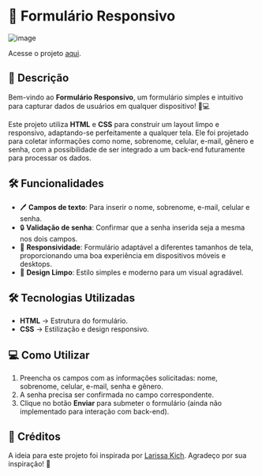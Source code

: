 # 📝 Formulário Responsivo

![image](https://github.com/user-attachments/assets/bb22e95d-7e82-4451-a1e5-fa819f351b60)

Acesse o projeto [aqui](https://joaopedrobn.github.io/form-responsivo/).

## 📌 Descrição

Bem-vindo ao **Formulário Responsivo**, um formulário simples e intuitivo para capturar dados de usuários em qualquer dispositivo! 📱💻

Este projeto utiliza **HTML** e **CSS** para construir um layout limpo e responsivo, adaptando-se perfeitamente a qualquer tela. Ele foi projetado para coletar informações como nome, sobrenome, celular, e-mail, gênero e senha, com a possibilidade de ser integrado a um back-end futuramente para processar os dados.

## 🛠️ Funcionalidades

- 🖊️ **Campos de texto**: Para inserir o nome, sobrenome, e-mail, celular e senha.
- 🔒 **Validação de senha**: Confirmar que a senha inserida seja a mesma nos dois campos.
- 📱 **Responsividade**: Formulário adaptável a diferentes tamanhos de tela, proporcionando uma boa experiência em dispositivos móveis e desktops.
- 🎨 **Design Limpo**: Estilo simples e moderno para um visual agradável.

## 🛠️ Tecnologias Utilizadas

- **HTML** → Estrutura do formulário.
- **CSS** → Estilização e design responsivo.

## 💻 Como Utilizar

1. Preencha os campos com as informações solicitadas: nome, sobrenome, celular, e-mail, senha e gênero.
2. A senha precisa ser confirmada no campo correspondente.
3. Clique no botão **Enviar** para submeter o formulário (ainda não implementado para interação com back-end).

## 🙌 Créditos

A ideia para este projeto foi inspirada por [Larissa Kich](https://github.com/Larissakich). Agradeço por sua inspiração! 🙏
